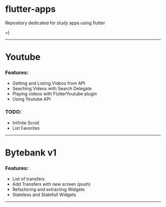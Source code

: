 # flutter-apps

Repository dedicated for study apps using flutter

=)

***********************************

# Youtube

### Features:
- Getting and Listing Videos from API
- Seaching Videos with Search Delegate
- Playing videos with FlutterYoutube plugin
- Using Youtube API

### TODO: 

- Inifnite Scroll
- List Favorites

***********************************


# Bytebank v1

### Features:
- List of transfers
- Add Transfers with new screen (push)
- Refactoring and extracting Widgets
- Stateless and Statefull Widgets

***********************************